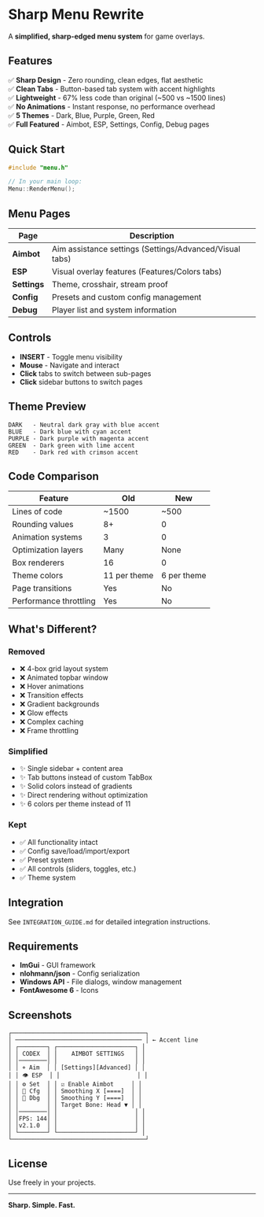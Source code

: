 # Sharp Menu Rewrite

A **simplified, sharp-edged menu system** for game overlays.

## Features

✅ **Sharp Design** - Zero rounding, clean edges, flat aesthetic  
✅ **Clean Tabs** - Button-based tab system with accent highlights  
✅ **Lightweight** - 67% less code than original (~500 vs ~1500 lines)  
✅ **No Animations** - Instant response, no performance overhead  
✅ **5 Themes** - Dark, Blue, Purple, Green, Red  
✅ **Full Featured** - Aimbot, ESP, Settings, Config, Debug pages  

## Quick Start

```cpp
#include "menu.h"

// In your main loop:
Menu::RenderMenu();
```

## Menu Pages

| Page | Description |
|------|-------------|
| **Aimbot** | Aim assistance settings (Settings/Advanced/Visual tabs) |
| **ESP** | Visual overlay features (Features/Colors tabs) |
| **Settings** | Theme, crosshair, stream proof |
| **Config** | Presets and custom config management |
| **Debug** | Player list and system information |

## Controls

- **INSERT** - Toggle menu visibility
- **Mouse** - Navigate and interact
- **Click** tabs to switch between sub-pages
- **Click** sidebar buttons to switch pages

## Theme Preview

```
DARK   - Neutral dark gray with blue accent
BLUE   - Dark blue with cyan accent  
PURPLE - Dark purple with magenta accent
GREEN  - Dark green with lime accent
RED    - Dark red with crimson accent
```

## Code Comparison

| Feature | Old | New |
|---------|-----|-----|
| Lines of code | ~1500 | ~500 |
| Rounding values | 8+ | 0 |
| Animation systems | 3 | 0 |
| Optimization layers | Many | None |
| Box renderers | 16 | 0 |
| Theme colors | 11 per theme | 6 per theme |
| Page transitions | Yes | No |
| Performance throttling | Yes | No |

## What's Different?

### Removed
- ❌ 4-box grid layout system
- ❌ Animated topbar window
- ❌ Hover animations
- ❌ Transition effects
- ❌ Gradient backgrounds
- ❌ Glow effects
- ❌ Complex caching
- ❌ Frame throttling

### Simplified
- ✨ Single sidebar + content area
- ✨ Tab buttons instead of custom TabBox
- ✨ Solid colors instead of gradients
- ✨ Direct rendering without optimization
- ✨ 6 colors per theme instead of 11

### Kept
- ✅ All functionality intact
- ✅ Config save/load/import/export
- ✅ Preset system
- ✅ All controls (sliders, toggles, etc.)
- ✅ Theme system

## Integration

See `INTEGRATION_GUIDE.md` for detailed integration instructions.

## Requirements

- **ImGui** - GUI framework
- **nlohmann/json** - Config serialization
- **Windows API** - File dialogs, window management
- **FontAwesome 6** - Icons

## Screenshots

```
┌──────────────────────────────────────┐
│ ──────────────────────────────────── │ ← Accent line
│ ┌────────┐ ┌──────────────────────┐ │
│ │ CODEX  │ │    AIMBOT SETTINGS   │ │
│ │────────│ │                      │ │
│ │ ⌖ Aim  │ │ [Settings][Advanced] │ │
│ │ 👁 ESP  │ │                      │ │
│ │ ⚙ Set  │ │ ☑ Enable Aimbot     │ │
│ │ 📁 Cfg  │ │ Smoothing X [====]  │ │
│ │ 🐛 Dbg  │ │ Smoothing Y [====]  │ │
│ │        │ │ Target Bone: Head ▼ │ │
│ │────────│ │                      │ │
│ │FPS: 144│ │                      │ │
│ │v2.1.0  │ │                      │ │
│ └────────┘ └──────────────────────┘ │
└──────────────────────────────────────┘
```

## License

Use freely in your projects.

---

**Sharp. Simple. Fast.**
